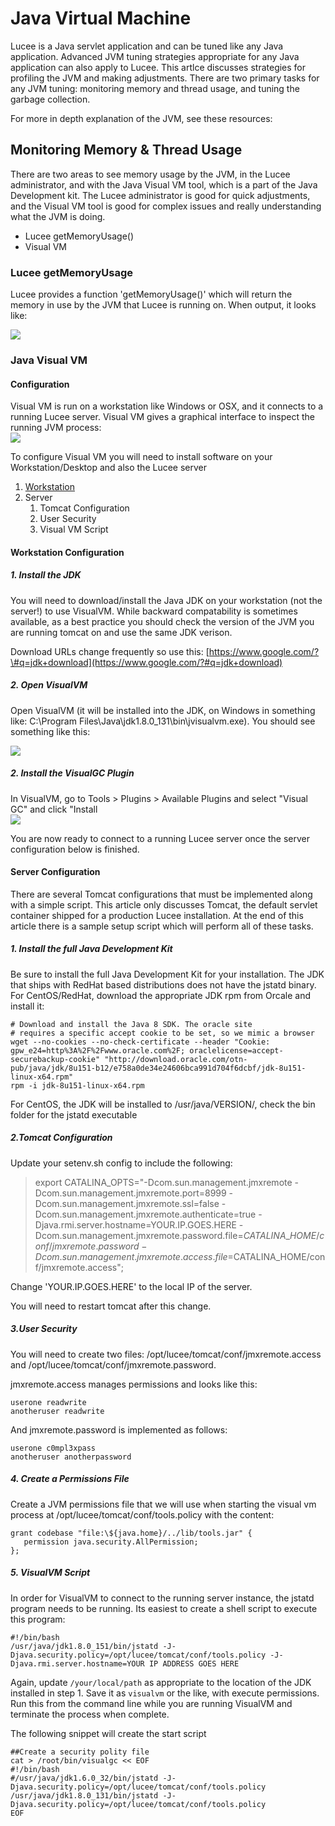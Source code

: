 # Java Virtual Machine

Lucee is a Java servlet application and can be tuned like any Java application. Advanced JVM tuning strategies appropriate for any Java application can also apply to Lucee. This artlce discusses strategies for profiling the JVM and making adjustments. There are two primary tasks for any JVM tuning: monitoring memory and thread usage, and tuning the garbage collection.

For more in depth explanation of the JVM, see these resources:

## Monitoring Memory & Thread Usage

There are two areas to see memory usage by the JVM, in the Lucee administrator, and with the Java Visual VM tool, which is a part of the Java Development kit. The Lucee administrator is good for quick adjustments, and the Visual VM tool is good for complex issues and really understanding what the JVM is doing.

* Lucee getMemoryUsage\(\)
* Visual VM

### Lucee getMemoryUsage

Lucee provides a function 'getMemoryUsage\(\)' which will return the memory in use by the JVM that Lucee is running on. When output, it looks like:

![](memory_usage.png)

### Java Visual VM

#### Configuration

Visual VM is run on a workstation like Windows or OSX, and it connects to a running Lucee server. Visual VM gives a graphical interface to inspect the running JVM process:  
![](/assets/visualvm.png)

To configure Visual VM you will need to install software on your Workstation/Desktop and also the Lucee server

1. [Workstation](#1-workstation)
2. Server
   1. Tomcat Configuration
   2. User Security
   3. Visual VM Script

#### Workstation Configuration

##### 1. Install the JDK

You will need to download/install the Java JDK on your workstation \(not the server!\) to use VisualVM. While backward compatability is sometimes available, as a best practice you should check the version of the JVM you are running tomcat on and use the same JDK verison.

Download URLs change frequently so use this: [https://www.google.com/?\#q=jdk+download](https://www.google.com/?#q=jdk+download)

##### 2. Open VisualVM

Open VisualVM \(it will be installed into the JDK, on Windows in something like: C:\Program Files\Java\jdk1.8.0\_131\bin\jvisualvm.exe\). You should see something like this:

![](/assets/visualvm_home.png)

##### 2. Install the VisualGC Plugin

In VisualVM, go to Tools &gt; Plugins &gt; Available Plugins and select "Visual GC" and click "Install  
![](/assets/visual_gc_plugin_install.png)

You are now ready to connect to a running Lucee server once the server configuration below is finished.



#### Server Configuration

There are several Tomcat configurations that must be implemented along with a simple script. This article only discusses Tomcat, the default servlet container shipped for a production Lucee installation. At the end of this article there is a sample setup script which will perform all of these tasks.

##### 1. Install the full Java Development Kit

Be sure to install the full Java Development Kit for your installation. The JDK that ships with RedHat based distributions does not have the jstatd binary. For CentOS/RedHat, download the appropriate JDK rpm from Orcale and install it:

```
# Download and install the Java 8 SDK. The oracle site
# requires a specific accept cookie to be set, so we mimic a browser
wget --no-cookies --no-check-certificate --header "Cookie: gpw_e24=http%3A%2F%2Fwww.oracle.com%2F; oraclelicense=accept-securebackup-cookie" "http://download.oracle.com/otn-pub/java/jdk/8u151-b12/e758a0de34e24606bca991d704f6dcbf/jdk-8u151-linux-x64.rpm"
rpm -i jdk-8u151-linux-x64.rpm
```

For CentOS, the JDK will be installed to /usr/java/VERSION/, check the bin folder for the jstatd executable

##### 2.Tomcat Configuration

Update your setenv.sh config to include the following:

> export CATALINA\_OPTS="-Dcom.sun.management.jmxremote -Dcom.sun.management.jmxremote.port=8999 -Dcom.sun.management.jmxremote.ssl=false -Dcom.sun.management.jmxremote.authenticate=true -Djava.rmi.server.hostname=YOUR.IP.GOES.HERE -Dcom.sun.management.jmxremote.password.file=$CATALINA\_HOME/conf/jmxremote.password -Dcom.sun.management.jmxremote.access.file=$CATALINA\_HOME/conf/jmxremote.access";

Change 'YOUR.IP.GOES.HERE' to the local IP of the server.

You will need to restart tomcat after this change.

##### 3.User Security

You will need to create two files: /opt/lucee/tomcat/conf/jmxremote.access and /opt/lucee/tomcat/conf/jmxremote.password.

jmxremote.access manages permissions and looks like this:

```
userone readwrite
anotheruser readwrite
```

And jmxremote.password is implemented as follows:

```
userone c0mpl3xpass
anotheruser anotherpassword
```

##### 4. Create a Permissions File

Create a JVM permissions file that we will use when starting the visual vm process at /opt/lucee/tomcat/conf/tools.policy with the content:

```
grant codebase "file:\${java.home}/../lib/tools.jar" {
   permission java.security.AllPermission;
};
```

##### 5. VisualVM Script

In order for VisualVM to connect to the running server instance, the jstatd program needs to be running. Its easiest to create a shell script to execute this program:

```
#!/bin/bash
/usr/java/jdk1.8.0_151/bin/jstatd -J-Djava.security.policy=/opt/lucee/tomcat/conf/tools.policy -J-Djava.rmi.server.hostname=YOUR IP ADDRESS GOES HERE
```

Again, update `/your/local/path` as appropriate to the location of the JDK installed in step 1. Save it as `visualvm` or the like, with execute permissions. Run this from the command line while you are running VisualVM and terminate the process when complete.

The following snippet will create the start script

```
##Create a security polity file
cat > /root/bin/visualgc << EOF
#!/bin/bash
#/usr/java/jdk1.6.0_32/bin/jstatd -J-Djava.security.policy=/opt/lucee/tomcat/conf/tools.policy
/usr/java/jdk1.8.0_131/bin/jstatd -J-Djava.security.policy=/opt/lucee/tomcat/conf/tools.policy
EOF
```



